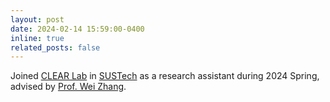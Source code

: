 ```yaml
---
layout: post
date: 2024-02-14 15:59:00-0400
inline: true
related_posts: false
---
```


Joined [CLEAR Lab](https://www.wzhanglab.site/) in [SUSTech](https://www.sustech.edu.cn/en/) as a research assistant during 2024 Spring, advised by [Prof. Wei Zhang](https://www.sustech.edu.cn/en/faculties/zhangwei-2.html).
